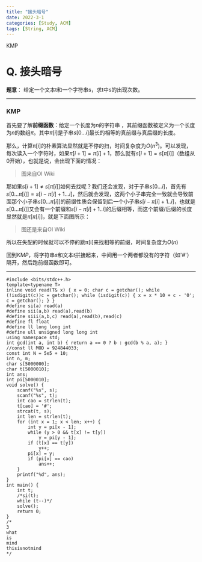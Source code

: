```yaml
---
title: "接头暗号"
date: 2022-3-1
categories: [Study, ACM]
tags: [String, ACM]
---
```


KMP

<!-- more -->

# Q. 接头暗号 

**题意**： 给定一个文本t和一个字符串s，求t中s的出现次数。

***

### KMP

首先要了解**前缀函数**：给定一个长度为$n$的字符串 ，其前缀函数被定义为一个长度为$n$的数组$\pi$。其中$\pi[i]$是子串$s[0...i]$最长的相等的真前缀与真后缀的长度。

那么，计算π[i]的朴素算法显然就是不停的扫，时间复杂度为$O(n^3)$。可以发现，每次读入一个字符时，如果$\pi[i+1]=\pi[i]+1$，那么就有$s[i+1]=s[\pi[i]]$（数组从0开始），也就是说，会出现下面的情况：

> 图来自OI Wiki

<!-- ![1654948553854](C:\Users\张少禹\AppData\Roaming\Typora\typora-user-images\1654948553854.png) -->

那如果$s[i+1]\neq s[\pi[i]]$如何去找呢？我们还会发现，对于子串$s[0...i]$，首先有$s[0...\pi[i]]=s[i-\pi[i]+1...i]$，然后就会发现，这两个小子串完全一致就会导致前面那个小子串$s[0...\pi[i]]$的前缀性质会保留到后一个小子串$s[i-\pi[i]+1..i]$，也就是$s[0...\pi[i]]$又会有一个前缀和$s[i-\pi[i]+1..i]$的后缀相等，而这个前缀/后缀的长度显然就是$\pi[\pi[i]]$，就是下面图所示：

> 图还是来自OI Wiki

<!-- ![1654948993596](C:\Users\张少禹\AppData\Roaming\Typora\typora-user-images\1654948993596.png) -->

所以在失配的时候就可以不停的跳π[i]来找相等的前缀，时间复杂度为$O(n)$

回到$KMP$，将字符串$s$和文本$t$拼接起来，中间用一个两者都没有的字符（如'#'）隔开，然后跑前缀函数即可。

***

```
#include <bits/stdc++.h>
template<typename T>
inline void read(T& x) { x = 0; char c = getchar(); while (!isdigit(c))c = getchar(); while (isdigit(c)) { x = x * 10 + c - '0'; c = getchar(); } }
#define si(a) read(a)
#define sii(a,b) read(a),read(b)
#define siii(a,b,c) read(a),read(b),read(c)
#define fl float
#define ll long long int
#define ull unsigned long long int
using namespace std;
int gcd(int a, int b) { return a == 0 ? b : gcd(b % a, a); }
//const ll MOD = 924844033;
const int N = 5e5 + 10;
int n, m;
char s[5000000];
char t[5000010];
int ans;
int pi[5000010];
void solve() {
	scanf("%s", s);
	scanf("%s", t);
	int cao = strlen(t);
	t[cao] = '#';
	strcat(t, s);
	int len = strlen(t);
	for (int x = 1; x < len; x++) {
		int y = pi[x - 1];
		while (y > 0 && t[x] != t[y])
			y = pi[y - 1];
		if (t[x] == t[y])
			y++;
		pi[x] = y;
		if (pi[x] == cao)
			ans++;
	}
	printf("%d", ans);
}
int main() {
	int t;
	/*si(t);
	while (t--)*/
	solve();
	return 0;
}
/*
3
what
is
mind
thisisnotmind
*/
```

